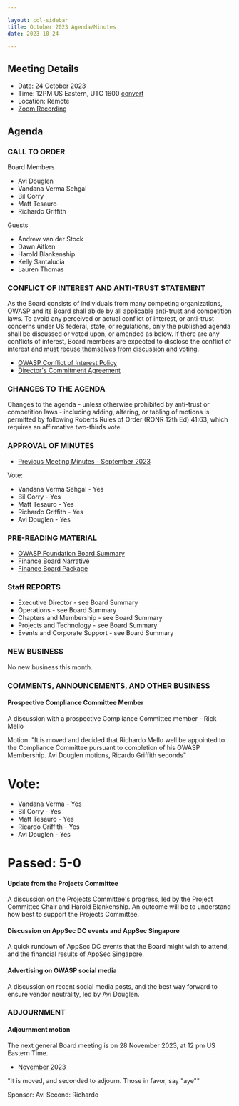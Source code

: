 ```yaml
---

layout: col-sidebar
title: October 2023 Agenda/Minutes
date: 2023-10-24

---
```


## Meeting Details

- Date: 24 October 2023
- Time: 12PM US Eastern, UTC 1600 [convert](https://www.timeanddate.com/worldclock/meetingdetails.html?year=2023&month=10&day=24&hour=16&min=0&sec=0&p1=398&p2=16&p3=110&p4=197&p5=217&p6=136&p7=179&p8=438)
- Location: Remote
- [Zoom Recording](https://youtu.be/2X0khfPjI8U)

## Agenda

### CALL TO ORDER

Board Members
- Avi Douglen
- Vandana Verma Sehgal
- Bil Corry
- Matt Tesauro
- Richardo Griffith

Guests
- Andrew van der Stock
- Dawn Aitken
- Harold Blankenship
- Kelly Santalucia
- Lauren Thomas

### CONFLICT OF INTEREST AND ANTI-TRUST STATEMENT

As the Board consists of individuals from many competing organizations, OWASP and its Board shall abide by all applicable anti-trust and competition laws. To avoid any perceived or actual conflict of interest, or anti-trust concerns under US federal, state, or regulations, only the published agenda shall be discussed or voted upon, or amended as below. If there are any conflicts of interest, Board members are expected to disclose the conflict of interest and [must recuse themselves from discussion and voting](https://policy.owasp.org/legal/bylaws#section-702-disclosure-required).

- [OWASP Conflict of Interest Policy](https://policy.owasp.org/operational/conflict-of-interest)
- [Director's Commitment Agreement](https://policy.owasp.org/legal/directors-committment-agreement)

### CHANGES TO THE AGENDA

Changes to the agenda - unless otherwise prohibited by anti-trust or competition laws - including adding, altering, or tabling of motions is permitted by following Roberts Rules of Order (RONR 12th Ed) 41:63, which requires an affirmative two-thirds vote.

### APPROVAL OF MINUTES

- [Previous Meeting Minutes - September 2023](/meetings-historical/2023/202309)

Vote:
- Vandana Verma Sehgal - Yes
- Bil Corry - Yes
- Matt Tesauro - Yes
- Richardo Griffith - Yes
- Avi Douglen - Yes


### PRE-READING MATERIAL

- [OWASP Foundation Board Summary](https://docs.google.com/presentation/d/1jllMIHOMYBczR6MVYX_3PuVxpbWh1lA0twgDNsGvSL8/edit?usp=sharing)
- [Finance Board Narrative](TBA)
- [Finance Board Package](TBA)

### Staff REPORTS

- Executive Director - see Board Summary
- Operations - see Board Summary
- Chapters and Membership - see Board Summary
- Projects and Technology - see Board Summary
- Events and Corporate Support - see Board Summary

### NEW BUSINESS

No new business this month.

### COMMENTS, ANNOUNCEMENTS, AND OTHER BUSINESS

#### Prospective Compliance Committee Member

A discussion with a prospective Compliance Committee member - Rick Mello

Motion: "It is moved and decided that Richardo Mello well be appointed to the Compliance Committee pursuant to completion of his OWASP Membership.  Avi Douglen motions, Ricardo Griffith seconds"

# Vote:
- Vandana Verma - Yes
- Bil Corry - Yes
- Matt Tesauro - Yes
- Ricardo Griffith - Yes
- Avi Douglen - Yes

# Passed:  5-0

#### Update from the Projects Committee

A discussion on the Projects Committee's progress, led by the Project Committee Chair and Harold Blankenship. An outcome will be to understand how best to support the Projects Committee.

#### Discussion on AppSec DC events and AppSec Singapore

A quick rundown of AppSec DC events that the Board might wish to attend, and the financial results of AppSec Singapore.

#### Advertising on OWASP social media

A discussion on recent social media posts, and the best way forward to ensure vendor neutrality, led by Avi Douglen.

### ADJOURNMENT

#### Adjournment motion

The next general Board meeting is on 28 November 2023, at 12 pm US Eastern Time.

- [November 2023](https://board.owasp.org/meetings-historical/2023/202311)

"It is moved, and seconded to adjourn. Those in favor, say "aye""

Sponsor: Avi
Second: Richardo
